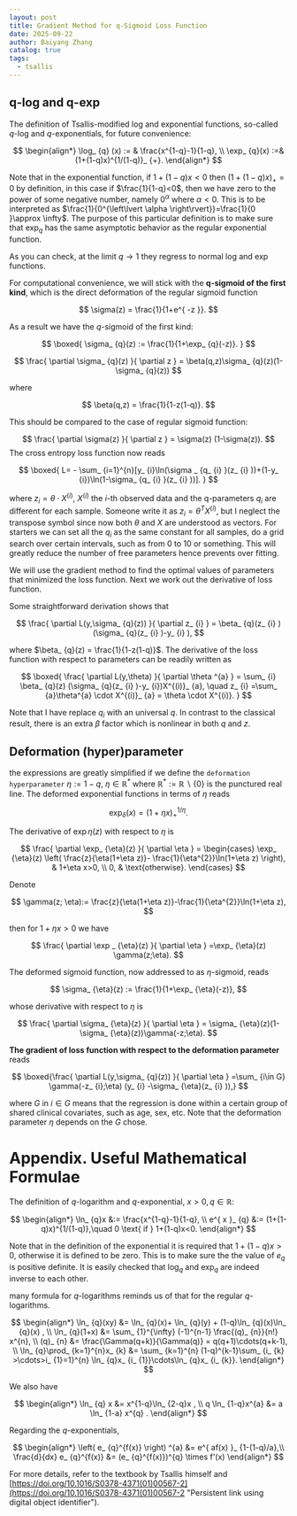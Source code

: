 ```yaml
---
layout: post
title: Gradient Method for q-Sigmoid Loss Function
date: 2025-09-22
author: Baiyang Zhang
catalog: true
tags:
  - tsallis
---
```

## q-log and q-exp

The definition of Tsallis-modified log and exponential functions, so-called $q$-log and $q$-exponentials, for future convenience:

$$
\begin{align*}
\log_ {q} (x) := & \frac{x^{1-q}-1}{1-q}, \\
\exp_ {q}(x) :=& (1+(1-q)x)^{1/(1-q)}_ {+}.
\end{align*}
$$

Note that in the exponential function, if $1+(1-q)x<0$ then $(1+(1-q)x)_ {+}=0$ by definition, in this case if $\frac{1}{1-q}<0$, then we have zero to the power of some negative number, namely $0^{\alpha}$ where $\alpha<0$. This is to be interpreted as $\frac{1}{0^{\left\lvert \alpha \right\rvert}}=\frac{1}{0 }\approx \infty$. The purpose of this particular definition is to make sure that $\exp_ {q}$ has the same asymptotic behavior as the regular exponential function. 

As you can check, at the limit $q\to 1$ they regress to normal log and exp functions. 

For computational convenience, we will stick with the **q-sigmoid of the first kind**, which is the direct deformation of the regular sigmoid function

$$
\sigma(z) = \frac{1}{1+e^{ -z }}.
$$

As a result we have the $q$-sigmoid of the first kind: 

$$
\boxed{ 
\sigma_ {q}(z) := \frac{1}{1+\exp_ {q}(-z)}.
}
$$

$$
\frac{ \partial \sigma_ {q}(z) }{ \partial z }  = \beta(q,z)\sigma_ {q}(z)(1-\sigma_ {q}(z))
$$

where 

$$
\beta(q,z) = \frac{1}{1-z(1-q)}.
$$

This should be compared to the case of regular sigmoid function:

$$
\frac{ \partial \sigma(z) }{ \partial z }  = \sigma(z) (1-\sigma(z)).
$$
The cross entropy loss function now reads

$$
\boxed{ 
L= - \sum_ {i=1}^{n}[y_ {i}\ln(\sigma _ {q_ {i} }(z_ {i} ))+(1-y_ {i})\ln(1-\sigma_ {q_ {i} }(z_ {i} ))].
}
$$

where $z_ {i}=\theta\cdot X^{(i)}$, $X^{(i)}$ the $i$-th observed data and the q-parameters $q_ {i}$ are different for each sample. Someone write it as $z_ {i}=\theta^{T}X^{(i)}$, but I neglect the transpose symbol since now both $\theta$ and $X$ are understood as vectors. For starters we can set all the $q_ {i}$ as the same constant for all samples, do a grid search over certain intervals, such as from 0 to 10 or something. This will greatly reduce the number of free parameters hence prevents over fitting.

We will use the gradient method to find the optimal values of parameters that minimized the loss function. Next we work out the derivative of loss function.

Some straightforward derivation shows that 

$$
\frac{ \partial L(y,\sigma_ {q}(z)) }{ \partial z_ {i}  }  = \beta_ {q}(z_ {i} )(\sigma_ {q}(z_ {i} )-y_ {i} ),
$$

where $\beta_ {q}(z) = \frac{1}{1-z(1-q)}$. The derivative of the loss function with respect to parameters can be readily written as 

$$
\boxed{ 
\frac{ \partial L(y,\theta) }{ \partial \theta ^{a} }  = \sum_ {i} \beta_ {q}(z) (\sigma_ {q}(z_ {i} )-y_ {i})X^{(i)}_ {a}, \quad  z_ {i} =\sum_ {a}\theta^{a} \cdot X^{(i)}_ {a} = \theta \cdot X^{(i)}.
}
$$

Note that I have replace $q_ {i}$ with an universal $q$. In contrast to the classical result, there is an extra $\beta$ factor which is nonlinear in both $q$ and $z$. 

## Deformation (hyper)parameter

the expressions are greatly simplified if we define the `deformation hyperparameter` $\eta:=1-q$,  $\eta \in\mathbb{R}^\ast$ where $\mathbb{R}^\ast:=\mathbb{R}\backslash \left\lbrace 0 \right\rbrace$ is the punctured real line. The deformed exponential functions in terms of $\eta$ reads

$$
\exp_ {\delta}(x) = (1+\eta x)^{1/\eta}_ {+}.
$$

The derivative of $\exp {\eta}(z)$ with respect to $\eta$ is

$$
\frac{ \partial \exp_ {\eta}(z) }{ \partial \eta }  = 
\begin{cases}
\exp_ {\eta}(z) \left( \frac{z}{\eta(1+\eta z)}- \frac{1}{\eta^{2}}\ln(1+\eta z) \right), &  1+\eta x>0, \\
0,  & \text{otherwise}.
\end{cases}
$$

Denote

$$
\gamma(z; \eta):= \frac{z}{\eta(1+\eta z)}-\frac{1}{\eta^{2}}\ln(1+\eta z),
$$

then for $1+\eta x>0$ we have 

$$
\frac{ \partial \exp _ {\eta}(z) }{ \partial \eta } =\exp_ {\eta}(z) \gamma(z;\eta).
$$

The deformed sigmoid function, now addressed to as $\eta$-sigmoid, reads

$$
\sigma_ {\eta}(z) := \frac{1}{1+\exp_ {\eta}(-z)},
$$

whose derivative with respect to $\eta$ is 

$$
\frac{ \partial \sigma_ {\eta}(z) }{ \partial \eta } = \sigma_ {\eta}(z)(1-\sigma_ {\eta}(z))\gamma(-z;\eta).
$$

**The gradient of loss function with respect to the deformation parameter** reads

$$
\boxed{\frac{ \partial L(y,\sigma_ {q}(z)) }{ \partial \eta }  =\sum_ {i\in G} \gamma(-z_ {i};\eta)  (y_ {i} -\sigma_ {\eta}(z_ {i} )),}
$$

where $G$ in $i\in G$ means that the regression is done within a certain group of shared clinical covariates, such as age, sex, etc. Note that the deformation parameter $\eta$ depends on the $G$ chose.

# Appendix. Useful Mathematical Formulae

The definition of $q$-logarithm and $q$-exponential, $x>0, q \in\mathbb{R}$:

$$
\begin{align*}
\ln_ {q}x &:= \frac{x^{1-q}-1}{1-q}, \\
e^{ x }_ {q} &:= (1+(1-q)x)^{1/(1-q)},\quad  0 \text{ if } 1+(1-q)x<0.
\end{align*}
$$

Note that in the definition of the exponential it is required that $1+(1-q)x>0$, otherwise it is defined to be zero. This is to make sure the the value of $e_ {q}$ is positive definite. It is easily checked that $\log _q$ and $\exp_ {q}$ are indeed inverse to each other. 

many formula for $q$-logarithms reminds us of that for the regular $q$-logarithms. 

$$
\begin{align*}
\ln_ {q}(xy) &= \ln_ {q}(x)+ \ln_ {q}(y) + (1-q)\ln_ {q}(x)\ln_ {q}(x) , \\
\ln_ {q}(1+x) &= \sum_ {1}^{\infty} (-1)^{n-1} \frac{(q)_ {n}}{n!} x^{n}, \\
(q)_ {n} &= \frac{\Gamma(q+k)}{\Gamma(q)} = q(q+1)\cdots(q+k-1), \\
\ln_ {q}\prod_ {k=1}^{n}x_ {k} &= \sum_ {k=1}^{n} (1-q)^{k-1}\sum_ {i_ {k} >\cdots>i_ {1}=1}^{n} \ln_ {q}x_ {i_ {1}}\cdots\ln_ {q}x_ {i_ {k}}.
\end{align*}
$$

We also have 

$$
\begin{align*}
\ln_ {q} x &= x^{1-q}\ln_ {2-q}x , \\
q \ln_ {1-q}x^{a} &= a \ln_ {1-a} x^{q} .
\end{align*}
$$

Regarding the $q$-exponentials,

$$
\begin{align*}
\left( e_ {q}^{f(x)} \right) ^{a} &= e^{ af(x) }_ {1-(1-q)/a},\\
\frac{d}{dx} e_ {q}^{f(x)}  &= (e_ {q}^{f(x)})^{q} \times f'(x)
\end{align*}
$$

For more details, refer to the textbook by Tsallis himself and [https://doi.org/10.1016/S0378-4371(01)00567-2](https://doi.org/10.1016/S0378-4371(01)00567-2 "Persistent link using digital object identifier").
